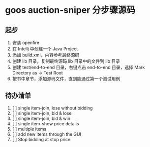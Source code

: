 # goos auction-sniper 分步骤源码

## 起步

1. 安装 openfire
2. 在 Intellj 中创建一个 Java Project
3. 添加 build.xml，内容参考最终源码
4. 创建 lib 目录，复制最终源码 lib 目录中的文件到 lib 目录
5. 创建 test/end-to-end 目录，右键点击 end-to-end 目录，选择 Mark Directory as ->  Test Root
6. 按书中章节，添加源码文件，直到能通过第一个测试用例

## 待办清单

1. [ ] single item-join, lose without bidding 
2. [ ] single item-join, bid & lose
3. [ ] single item-join, bid & win
4. [ ] single item-show price details
5. [ ] multiple items
6. [ ] add new items through the GUI
7. [ ] Stop bidding at stop price 
